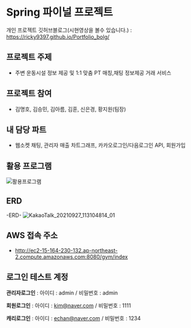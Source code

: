 # Spring 파이널 프로젝트
개인 프로젝트 깃허브블로그(시현영상을 볼수 있습니다.) : https://ricky9397.github.io/Portfolio_bolg/

## 프로젝트 주제
* 주변 운동시설 정보 제공 및 1:1 맞춤 PT 매칭,채팅 정보제공 거래 서비스
## 프로젝트 참여
* 김명호, 김승민, 김아름, 김훈, 신은경, 황지원(팀장)
## 내 담당 파트
* 웹소켓 채팅, 관리자 매출 차트그래프, 카카오로그인/다음로그인 API, 회원가입
## 활용 프로그램
![활용프로그램](https://user-images.githubusercontent.com/84554175/134519405-4d5e0fa0-b395-4991-b9e9-b3a7a3f5cb9f.png)
## ERD
-ERD-
![KakaoTalk_20210927_113104814_01](https://user-images.githubusercontent.com/84554175/134850161-ce3dc902-d6ad-48f3-895a-ea2cc0359f6b.png)

## AWS 접속 주소
* http://ec2-15-164-230-132.ap-northeast-2.compute.amazonaws.com:8080/gym/index

## 로그인 테스트 계정
**관리자로그인** : 아이디 : admin / 비밀번호 : admin

**회원로그인** : 아이디 : kim@naver.com / 비밀번호 : 1111

**캐리로그인** : 아이디 : echan@naver.com / 비밀번호 : 1234


